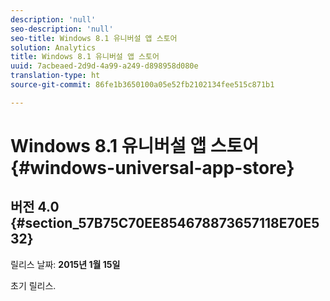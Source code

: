 ```yaml
---
description: 'null'
seo-description: 'null'
seo-title: Windows 8.1 유니버설 앱 스토어
solution: Analytics
title: Windows 8.1 유니버설 앱 스토어
uuid: 7acbeaed-2d9d-4a99-a249-d898958d080e
translation-type: ht
source-git-commit: 86fe1b3650100a05e52fb2102134fee515c871b1

---
```



# Windows 8.1 유니버설 앱 스토어{#windows-universal-app-store}

## 버전 4.0 {#section_57B75C70EE854678873657118E70E532}

릴리스 날짜: **2015년 1월 15일**

초기 릴리스.
